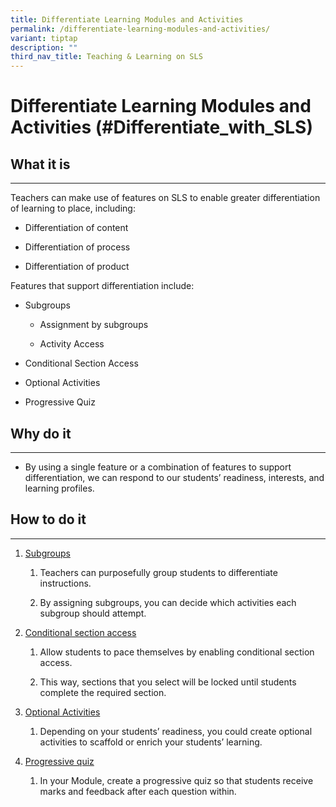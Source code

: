 ```yaml
---
title: Differentiate Learning Modules and Activities
permalink: /differentiate-learning-modules-and-activities/
variant: tiptap
description: ""
third_nav_title: Teaching & Learning on SLS
---
```

<h1>Differentiate Learning Modules and Activities (#Differentiate_with_SLS)</h1>
<h2>What it is</h2>
<hr>
<p>Teachers can make use of features on SLS to enable greater differentiation
of learning to place, including:</p>
<ul data-tight="true" class="tight">
<li>
<p>Differentiation of content</p>
</li>
<li>
<p>Differentiation of process</p>
</li>
<li>
<p>Differentiation of product</p>
</li>
</ul>
<p></p>
<p>Features that support differentiation include:</p>
<ul data-tight="true" class="tight">
<li>
<p>Subgroups</p>
<ul data-tight="true" class="tight">
<li>
<p>Assignment by subgroups</p>
</li>
<li>
<p>Activity Access</p>
</li>
</ul>
</li>
<li>
<p>Conditional Section Access</p>
</li>
<li>
<p>Optional Activities</p>
</li>
<li>
<p>Progressive Quiz</p>
</li>
</ul>
<h2>Why do it</h2>
<hr>
<ul data-tight="true" class="tight">
<li>
<p>By using a single feature or a combination of features to support differentiation,
we can respond to our students’ readiness, interests, and learning profiles.</p>
</li>
</ul>
<h2>How to do it</h2>
<hr>
<ol data-tight="true" class="tight">
<li>
<p><a href="/teacher-user-guide/differentiate/create-subgroups/" rel="noopener noreferrer nofollow" target="_blank">Subgroups</a>
</p>
<ol data-tight="true" class="tight">
<li>
<p>Teachers can purposefully group students to differentiate instructions.</p>
</li>
<li>
<p>By assigning subgroups, you can decide which activities each subgroup
should attempt.</p>
</li>
</ol>
</li>
<li>
<p><a href="/teacher-user-guide/differentiate/add-activity-quiz-section-prerequisites/" rel="noopener noreferrer nofollow" target="_blank">Conditional section access</a>
</p>
<ol data-tight="true" class="tight">
<li>
<p>Allow students to pace themselves by enabling conditional section access.</p>
</li>
<li>
<p>This way, sections that you select will be locked until students complete
the required section.</p>
</li>
</ol>
</li>
<li>
<p><a href="/teacher-user-guide/personalise/set-optional-activities-and-quizzes/" rel="noopener noreferrer nofollow" target="_blank">Optional Activities</a>
</p>
<ol data-tight="true" class="tight">
<li>
<p>Depending on your students’ readiness, you could create optional activities
to scaffold or enrich your students’ learning.</p>
</li>
</ol>
</li>
<li>
<p><a href="/teacher-user-guide/assess/create-quizzes/" rel="noopener noreferrer nofollow" target="_blank">Progressive quiz</a>
</p>
<ol data-tight="true" class="tight">
<li>
<p>In your Module, create a progressive quiz so that students receive marks
and feedback after each question within.</p>
</li>
</ol>
</li>
</ol>
<p></p>